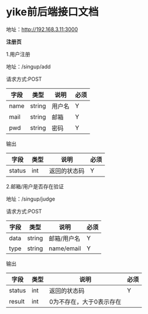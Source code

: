 # yike前后端接口文档

地址：http://192.168.3.11:3000



**注册页**

1.用户注册

地址：/singup/add

请求方式:POST

| 字段 | 类型   | 说明   | 必须 |
| ---- | ------ | ------ | ---- |
| name | string | 用户名 | Y    |
| mail | string | 邮箱   | Y    |
| pwd  | string | 密码   | Y    |

输出

| 字段   | 类型 | 说明         | 必须 |
| ------ | ---- | ------------ | ---- |
| status | int  | 返回的状态码 | Y    |



2.邮箱/用户是否存在验证

地址：/singup/judge

请求方式:POST

| 字段 | 类型   | 说明        | 必须 |
| ---- | ------ | ----------- | ---- |
| data | string | 邮箱/用户名 | Y    |
| type | string | name/email  | Y    |

输出



| 字段   | 类型 | 说明                     | 必须 |
| ------ | ---- | ------------------------ | ---- |
| status | int  | 返回的状态码             | Y    |
| result | int  | 0为不存在，大于0表示存在 |      |